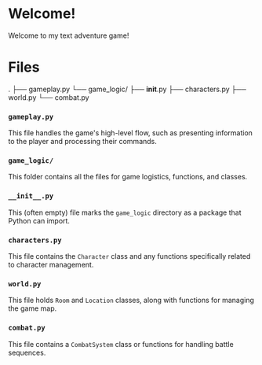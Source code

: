 # Welcome!
Welcome to my text adventure game!

# Files
.
├── gameplay.py
└── game_logic/
    ├── __init__.py
    ├── characters.py
    ├── world.py
    └── combat.py
### ```gameplay.py```
This file handles the game's high-level flow, such as presenting information to the player and processing their commands.

### ```game_logic/```
This folder contains all the files for game logistics, functions, and classes.

### ```__init__.py```
This (often empty) file marks the ```game_logic``` directory as a package that Python can import.

### ```characters.py```
This file contains the ```Character``` class and any functions specifically related to character management.

### ```world.py```
This file holds ```Room``` and ```Location``` classes, along with functions for managing the game map.

### ```combat.py```
This file contains a ```CombatSystem``` class or functions for handling battle sequences.
